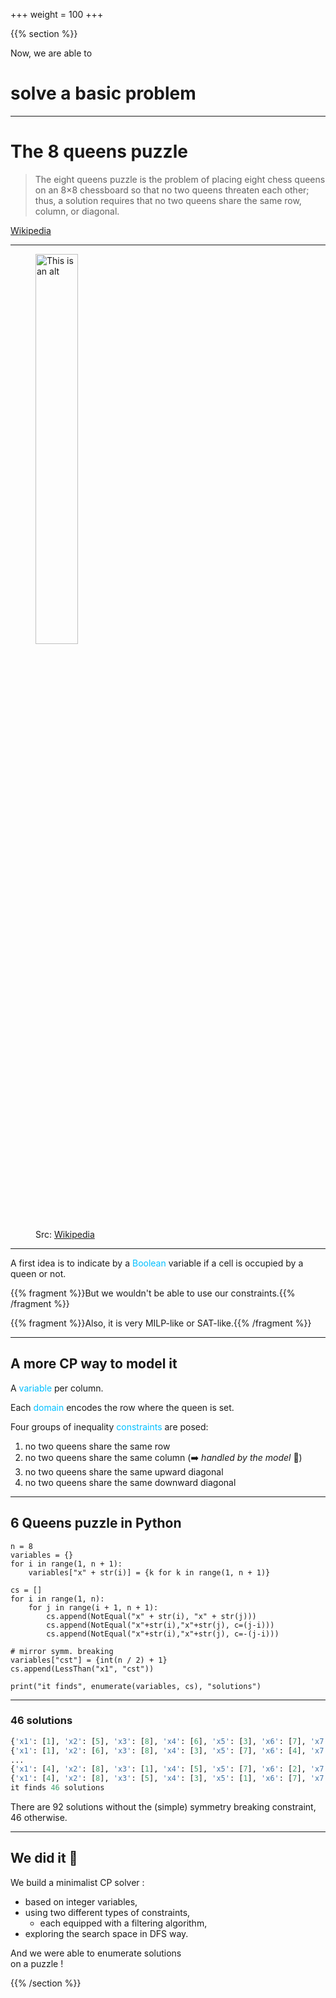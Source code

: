 +++
weight = 100
+++

{{% section %}}

Now, we are able to
# solve a basic problem

---

<h1>The 8 queens puzzle</h1>

<blockquote>The eight queens puzzle is the problem of placing eight chess queens on an 8×8  chessboard so that no two queens threaten each other;  thus, a solution requires that no two queens share the same row, column, or diagonal.</blockquote>

[Wikipedia](https://en.wikipedia.org/wiki/Eight_queens_puzzle)

--- 

<figure>
    <img src="/images/tinytiny/nqueens/8queens.png" alt="This is an alt" width="40%" >
    <figcaption>Src: <a href="https://en.wikipedia.org/wiki/Eight_queens_puzzle">Wikipedia</a></figcaption>
</figure>


---

A first idea is to indicate by a <span style="color:deepskyblue;">Boolean</span> variable if a cell is occupied by a queen or not.

{{% fragment %}}But we wouldn't be able to use our constraints.{{% /fragment %}}

{{% fragment %}}Also, it is very MILP-like or SAT-like.{{% /fragment %}}

---

## A more CP way to model it

A <span style="color:deepskyblue;">variable</span> per column.

Each <span style="color:deepskyblue;">domain</span> encodes the row where the queen is set.

Four groups of inequality <span style="color:deepskyblue;">constraints</span> are posed:
1. no two queens share the same row
2. no two queens share the same column (➡️ _handled by the model_ 🤘)
3. no two queens share the same upward diagonal 
4. no two queens share the same downward diagonal 

---

## 6 Queens puzzle in Python

```python{2-4|6-11|13-15|17}
n = 8
variables = {}
for i in range(1, n + 1):
    variables["x" + str(i)] = {k for k in range(1, n + 1)}

cs = []
for i in range(1, n):
    for j in range(i + 1, n + 1):
        cs.append(NotEqual("x" + str(i), "x" + str(j)))
        cs.append(NotEqual("x"+str(i),"x"+str(j), c=(j-i)))
        cs.append(NotEqual("x"+str(i),"x"+str(j), c=-(j-i)))

# mirror symm. breaking
variables["cst"] = {int(n / 2) + 1}
cs.append(LessThan("x1", "cst"))

print("it finds", enumerate(variables, cs), "solutions")
```
---

### 46 solutions

```python
{'x1': [1], 'x2': [5], 'x3': [8], 'x4': [6], 'x5': [3], 'x6': [7], 'x7': [2], 'x8': [4], 'cst': [5]}
{'x1': [1], 'x2': [6], 'x3': [8], 'x4': [3], 'x5': [7], 'x6': [4], 'x7': [2], 'x8': [5], 'cst': [5]}
...
{'x1': [4], 'x2': [8], 'x3': [1], 'x4': [5], 'x5': [7], 'x6': [2], 'x7': [6], 'x8': [3], 'cst': [5]}
{'x1': [4], 'x2': [8], 'x3': [5], 'x4': [3], 'x5': [1], 'x6': [7], 'x7': [2], 'x8': [6], 'cst': [5]}
it finds 46 solutions
```

There are 92 solutions without the (simple) symmetry breaking constraint, 46 otherwise.

---

## We did it 🍾
We build a minimalist CP solver :
- based on integer variables,
- using two different types of constraints,
    - each equipped with a filtering algorithm,
- exploring the search space in DFS way.

And we were able to enumerate solutions</br> 
on a puzzle !

{{% /section %}}